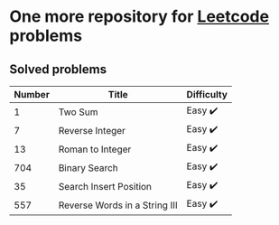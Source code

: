 # One more repository for [Leetcode](https://leetcode.com/) problems

## Solved problems

Number | Title | Difficulty
------|---------|------
1 | Two Sum | Easy :heavy_check_mark:
7 | Reverse Integer | Easy :heavy_check_mark:
13 | Roman to Integer | Easy :heavy_check_mark:
704 | Binary Search | Easy :heavy_check_mark:
35  | Search Insert Position | Easy :heavy_check_mark:
557 | Reverse Words in a String III | Easy :heavy_check_mark: